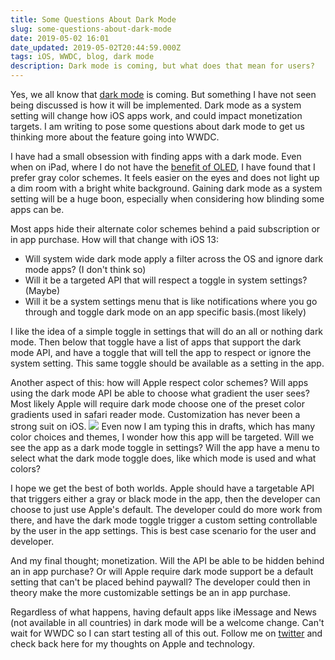 ```yaml
---
title: Some Questions About Dark Mode
slug: some-questions-about-dark-mode
date: 2019-05-02 16:01
date_updated: 2019-05-02T20:44:59.000Z
tags: iOS, WWDC, blog, dark mode
description: Dark mode is coming, but what does that mean for users?
---
```


Yes, we all know that [dark mode](https://9to5mac.com/2019/04/15/ios-13-features-dark-mode/) is coming. But something I have not seen being discussed is how it will be implemented. Dark mode as a system setting will change how iOS apps work, and could impact monetization targets. I am writing to pose some questions about dark mode to get us thinking more about the feature going into WWDC.

I have had a small obsession with finding apps with a dark mode. Even when on iPad, where I do not have the [benefit of OLED](https://electronics.howstuffworks.com/oled5.htm), I have found that I prefer gray color schemes. It feels easier on the eyes and does not light up a dim room with a bright white background. Gaining dark mode as a system setting will be a huge boon, especially when considering how blinding some apps can be.

Most apps hide their alternate color schemes behind a paid subscription or in app purchase. How will that change with iOS 13:

- Will system wide dark mode apply a filter across the OS and ignore dark mode apps? (I don't think so)
- Will it be a targeted API that will respect a toggle in system settings? (Maybe)
- Will it be a system settings menu that is like notifications where you go through and toggle dark mode on an app specific basis.(most likely)

I like the idea of a simple toggle in settings that will do an all or nothing dark mode. Then below that toggle have a list of apps that support the dark mode API, and have a toggle that will tell the app to respect or ignore the system setting. This same toggle should be available as a setting in the app.

Another aspect of this: how will Apple respect color schemes? Will apps using the dark mode API be able to choose what gradient the user sees? Most likely Apple will require dark mode choose one of the preset color gradients used in safari reader mode. Customization has never been a strong suit on iOS.
![](/content/images/2019/05/iVBORw0KGgoAAAANSUhEUgAAC50AAAjwCAYAAAAKgq9xAAAACXBIWXMAAAsTAAALEwEAmpwYAAAM-2-4.png)
Even now I am typing this in drafts, which has many color choices and themes, I wonder how this app will be targeted. Will we see the app as a dark mode toggle in settings? Will the app have a menu to select what the dark mode toggle does, like which mode is used and what colors?

I hope we get the best of both worlds. Apple should have a targetable API that triggers either a gray or black mode in the app, then the developer can choose to just use Apple's default. The developer could do more work from there, and have the dark mode toggle trigger a custom setting controllable by the user in the app settings. This is best case scenario for the user and developer.

And my final thought; monetization. Will the API be able to be hidden behind an in app purchase? Or will Apple require dark mode support be a default setting that can't be placed behind paywall? The developer could then in theory make the more customizable settings be an in app purchase.

Regardless of what happens, having default apps like iMessage and News (not available in all countries) in dark mode will be a welcome change. Can't wait for WWDC so I can start testing all of this out. Follow me on [twitter](http://www.twitter.com/hillitech) and check back here for my thoughts on Apple and technology.
